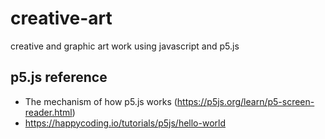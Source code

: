 # creative-art
creative and graphic art work using javascript and p5.js

## p5.js reference

* The mechanism of how p5.js works (https://p5js.org/learn/p5-screen-reader.html)
* https://happycoding.io/tutorials/p5js/hello-world
